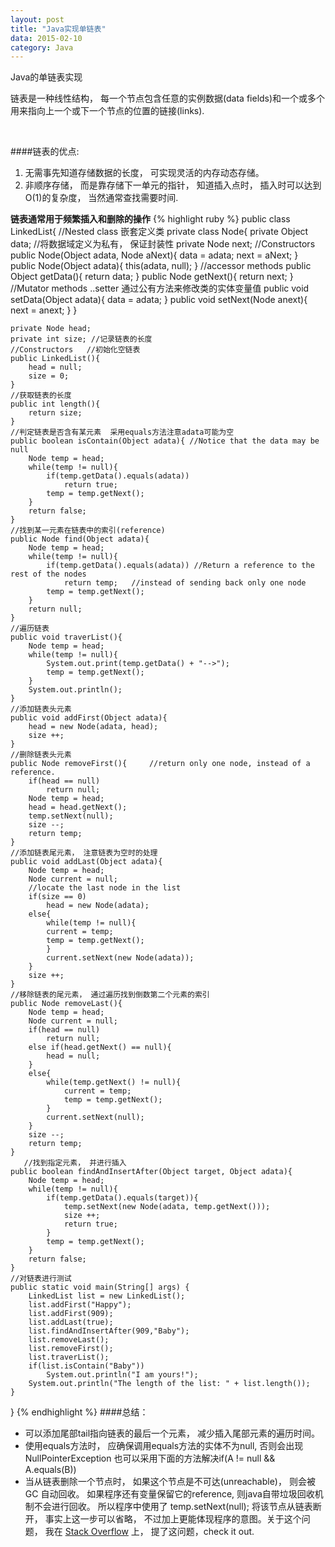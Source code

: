 ```yaml
---
layout: post
title: "Java实现单链表"
data: 2015-02-10
category: Java
---
```


<p>Java的单链表实现</p>
<p>链表是一种线性结构， 每一个节点包含任意的实例数据(data fields)和一个或多个用来指向上一个或下一个节点的位置的链接(links).</p>

<img src="{{ site.url }}/assets/img/Slinkedlist.bmp" alt="">
<img src="{{ site.url }}/assets/img/SlinkedList.png" alt="">

####链表的优点:
1. 无需事先知道存储数据的长度， 可实现灵活的内存动态存储。
2. 非顺序存储， 而是靠存储下一单元的指针， 知道插入点时，
       插入时可以达到O(1)的复杂度， 当然通常查找需要时间.

**链表通常用于频繁插入和删除的操作**
{% highlight ruby %}
public class LinkedList{
	//Nested class 嵌套定义类
	private class Node{
		private Object data; //将数据域定义为私有， 保证封装性
		private Node next;
		//Constructors
		public Node(Object adata, Node aNext){
			data = adata;
			next = aNext;
		}
		public Node(Object adata){
			this(adata, null);
		}
		//accessor methods
		public Object getData(){
			return data;
		}
		public Node getNext(){
			return next;
		}
		//Mutator methods ..setter  通过公有方法来修改类的实体变量值
		public void setData(Object adata){
			data = adata;
		}
		public void setNext(Node anext){
			next = anext;
		}
	}

	private Node head; 
	private int size; //记录链表的长度
	//Constructors   //初始化空链表
	public LinkedList(){
		head = null;
		size = 0;
	}
	//获取链表的长度
	public int length(){
		return size;
	}
	//判定链表是否含有某元素  采用equals方法注意adata可能为空
	public boolean isContain(Object adata){ //Notice that the data may be null
		Node temp = head;
		while(temp != null){
			if(temp.getData().equals(adata))
				return true;
			temp = temp.getNext();
		}
		return false;
	}
	//找到某一元素在链表中的索引(reference)
	public Node find(Object adata){
		Node temp = head;
		while(temp != null){
			if(temp.getData().equals(adata)) //Return a reference to the rest of the nodes
				return temp;   //instead of sending back only one node
			temp = temp.getNext();
		}
		return null;
	}
	//遍历链表
	public void traverList(){
		Node temp = head;
		while(temp != null){
			System.out.print(temp.getData() + "-->");
			temp = temp.getNext();
		}
		System.out.println();
	}
	//添加链表头元素
	public void addFirst(Object adata){
		head = new Node(adata, head);
		size ++;
	}
	//删除链表头元素
	public Node removeFirst(){     //return only one node, instead of a reference.
		if(head == null)
			return null;
		Node temp = head;
		head = head.getNext();
		temp.setNext(null);
		size --;
		return temp;
	}
	//添加链表尾元素， 注意链表为空时的处理
	public void addLast(Object adata){
		Node temp = head;
		Node current = null;
		//locate the last node in the list
		if(size == 0)
			head = new Node(adata);
		else{
			while(temp != null){
			current = temp;
			temp = temp.getNext();
			}
			current.setNext(new Node(adata));
		}
		size ++;
	}
	//移除链表的尾元素， 通过遍历找到倒数第二个元素的索引
	public Node removeLast(){
		Node temp = head;
		Node current = null;		
		if(head == null)
			return null;
		else if(head.getNext() == null){
			head = null;
		} 
		else{
			while(temp.getNext() != null){
				current = temp;
				temp = temp.getNext();
			}
			current.setNext(null);
		}
		size --;
		return temp;
	}
       //找到指定元素， 并进行插入
	public boolean findAndInsertAfter(Object target, Object adata){
		Node temp = head;
		while(temp != null){
			if(temp.getData().equals(target)){
				temp.setNext(new Node(adata, temp.getNext()));
				size ++;
				return true;
			}
			temp = temp.getNext();
		}
		return false;
	}
	//对链表进行测试
	public static void main(String[] args) {
		LinkedList list = new LinkedList();
		list.addFirst("Happy");
		list.addFirst(909);
		list.addLast(true);
		list.findAndInsertAfter(909,"Baby");
		list.removeLast();
		list.removeFirst();
		list.traverList();
		if(list.isContain("Baby"))
			System.out.println("I am yours!");
		System.out.println("The length of the list: " + list.length());
	}
}
{% endhighlight %}
####总结：

* 可以添加尾部tail指向链表的最后一个元素， 减少插入尾部元素的遍历时间。   
* 使用equals方法时， 应确保调用equals方法的实体不为null, 否则会出现
    NullPointerException 也可以采用下面的方法解决if(A != null && A.equals(B))
* 当从链表删除一个节点时， 如果这个节点是不可达(unreachable)， 则会被GC 自动回收。
    如果程序还有变量保留它的reference, 则java自带垃圾回收机制不会进行回收。
    所以程序中使用了 temp.setNext(null); 将该节点从链表断开， 事实上这一步可以省略，
    不过加上更能体现程序的意图。关于这个问题， 我在 [Stack Overflow][question] 上， 
    提了这问题，check it out.

[question]: http://stackoverflow.com/questions/29349920/implementation-of-removefirst-method-in-slinkedlist-in-java
